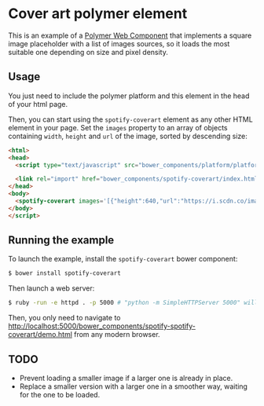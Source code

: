 # Cover art polymer element

This is an example of a [Polymer Web Component](www.polymer-project.org) that implements a square image placeholder with a list of images sources, so it loads the most suitable one depending on size and pixel density.

## Usage

You just need to include the polymer platform and this element in the head of
your html page.

Then, you can start using the `spotify-coverart` element as any other HTML element
in your page. Set the `images` property to an array of objects containing `width`, 
`height` and `url` of the image, sorted by descending size:

```html
<html>
<head>
  <script type="text/javascript" src="bower_components/platform/platform.js"></script>

  <link rel="import" href="bower_components/spotify-coverart/index.html">
</head>
<body>
  <spotify-coverart images='[{"height":640,"url":"https://i.scdn.co/image/4ba3d88559683547a61210cffe82349b1094482e","width":480},{"height":300,"url":"https://i.scdn.co/image/23b8e2a3ffa06d001ff77de738b3c89aed02af8e","width":225},{"height":64,"url":"https://i.scdn.co/image/504389979f2fa66a804b7311e5ce634090a608a1","width":48}]'></spotify-coverart>
</body>
</script>
```

## Running the example

To launch the example, install the `spotify-coverart` bower component:

```sh
$ bower install spotify-coverart
```

Then launch a web server:

```sh
$ ruby -run -e httpd . -p 5000 # "python -m SimpleHTTPServer 5000" will also do the trick
```

Then, you only need to navigate to [http://localhost:5000/bower_components/spotify-spotify-coverart/demo.html](http://localhost:5000/bower_components/spotify-spotify-coverart/demo.html) from any modern browser.

## TODO

- Prevent loading a smaller image if a larger one is already in place.
- Replace a smaller version with a larger one in a smoother way, waiting for the one to be loaded. 

